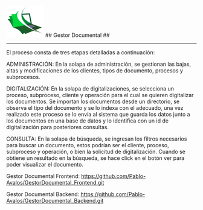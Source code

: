 ﻿![Screenshot](logo.png)     ## Gestor Documental ##

-------------------------------------------------------------

El proceso consta de tres etapas detalladas a continuación:

ADMINISTRACIÓN: En la solapa de administración, se gestionan las bajas, altas y modificaciones de los clientes, tipos de documento, procesos y subprocesos.

DIGITALIZACIÓN: En la solapa de digitalizaciones, se selecciona un proceso, subproceso, cliente y operación para el cual se quieren digitalizar los documentos. Se importan los documentos desde un directorio, se observa el tipo del documento y se lo indexa con el adecuado, una vez realizado este proceso se lo envía al sistema que guarda los datos junto a los documentos en una base de datos y lo identifica con un id de digitalización para posteriores consultas. 

CONSULTA: En la solapa de búsqueda, se ingresan los filtros necesarios para buscar un documento, estos podrían ser el cliente, proceso, subproceso y operación, o bien la solicitud de digitalización. Cuando se obtiene un resultado en la búsqueda, se hace click en el botón ver para poder visualizar el documento.


Gestor Documental Frontend: https://github.com/Pablo-Avalos/GestorDocumental_Frontend.git

Gestor Documental Backend: https://github.com/Pablo-Avalos/GestorDocumental_Backend.git
